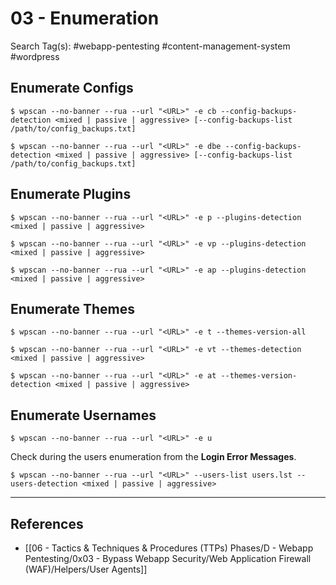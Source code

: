 # 03 - Enumeration

Search Tag(s): #webapp-pentesting #content-management-system #wordpress

## Enumerate Configs

```
$ wpscan --no-banner --rua --url "<URL>" -e cb --config-backups-detection <mixed | passive | aggressive> [--config-backups-list /path/to/config_backups.txt]
```

```
$ wpscan --no-banner --rua --url "<URL>" -e dbe --config-backups-detection <mixed | passive | aggressive> [--config-backups-list /path/to/config_backups.txt]
```

## Enumerate Plugins

```
$ wpscan --no-banner --rua --url "<URL>" -e p --plugins-detection <mixed | passive | aggressive>
```

```
$ wpscan --no-banner --rua --url "<URL>" -e vp --plugins-detection <mixed | passive | aggressive>
```

```
$ wpscan --no-banner --rua --url "<URL>" -e ap --plugins-detection <mixed | passive | aggressive>
```

## Enumerate Themes

```
$ wpscan --no-banner --rua --url "<URL>" -e t --themes-version-all
```

```
$ wpscan --no-banner --rua --url "<URL>" -e vt --themes-detection <mixed | passive | aggressive>
```

```
$ wpscan --no-banner --rua --url "<URL>" -e at --themes-version-detection <mixed | passive | aggressive>
```

## Enumerate Usernames

```
$ wpscan --no-banner --rua --url "<URL>" -e u
```

Check during the users enumeration from the **Login Error Messages**.

```
$ wpscan --no-banner --rua --url "<URL>" --users-list users.lst --users-detection <mixed | passive | aggressive>
```

---
## References

- [[06 - Tactics & Techniques & Procedures (TTPs) Phases/D - Webapp Pentesting/0x03 - Bypass Webapp Security/Web Application Firewall (WAF)/Helpers/User Agents]]